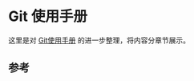 # Git 使用手册

这里是对 [Git使用手册][1] 的进一步整理，将内容分章节展示。


## 参考

[1]: https://www.lijiaocn.com/%E6%8A%80%E5%B7%A7/2017/04/01/git.html "Git使用手册"
